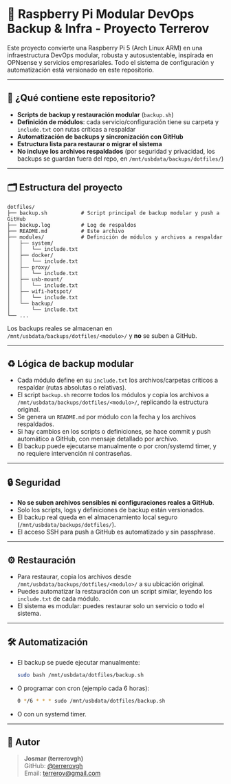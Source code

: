# 🍓 Raspberry Pi Modular DevOps Backup & Infra - Proyecto Terrerov

Este proyecto convierte una Raspberry Pi 5 (Arch Linux ARM) en una infraestructura DevOps modular, robusta y autosustentable, inspirada en OPNsense y servicios empresariales. Todo el sistema de configuración y automatización está versionado en este repositorio.

---

## 🚀 ¿Qué contiene este repositorio?

- **Scripts de backup y restauración modular** (`backup.sh`)
- **Definición de módulos**: cada servicio/configuración tiene su carpeta y `include.txt` con rutas críticas a respaldar
- **Automatización de backups y sincronización con GitHub**
- **Estructura lista para restaurar o migrar el sistema**
- **No incluye los archivos respaldados** (por seguridad y privacidad, los backups se guardan fuera del repo, en `/mnt/usbdata/backups/dotfiles/`)

---

## 🗂️ Estructura del proyecto

```
dotfiles/
├── backup.sh           # Script principal de backup modular y push a GitHub
├── backup.log          # Log de respaldos
├── README.md           # Este archivo
├── modules/            # Definición de módulos y archivos a respaldar
│   ├── system/
│   │   └── include.txt
│   ├── docker/
│   │   └── include.txt
│   ├── proxy/
│   │   └── include.txt
│   ├── usb-mount/
│   │   └── include.txt
│   ├── wifi-hotspot/
│   │   └── include.txt
│   └── backup/
│       └── include.txt
└── ...
```

Los backups reales se almacenan en `/mnt/usbdata/backups/dotfiles/<modulo>/` y **no** se suben a GitHub.

---

## ♻️ Lógica de backup modular

- Cada módulo define en su `include.txt` los archivos/carpetas críticos a respaldar (rutas absolutas o relativas).
- El script `backup.sh` recorre todos los módulos y copia los archivos a `/mnt/usbdata/backups/dotfiles/<modulo>/`, replicando la estructura original.
- Se genera un `README.md` por módulo con la fecha y los archivos respaldados.
- Si hay cambios en los scripts o definiciones, se hace commit y push automático a GitHub, con mensaje detallado por archivo.
- El backup puede ejecutarse manualmente o por cron/systemd timer, y no requiere intervención ni contraseñas.

---

## 🔒 Seguridad

- **No se suben archivos sensibles ni configuraciones reales a GitHub**.
- Solo los scripts, logs y definiciones de backup están versionados.
- El backup real queda en el almacenamiento local seguro (`/mnt/usbdata/backups/dotfiles/`).
- El acceso SSH para push a GitHub es automatizado y sin passphrase.

---

## ⚙️ Restauración

- Para restaurar, copia los archivos desde `/mnt/usbdata/backups/dotfiles/<modulo>/` a su ubicación original.
- Puedes automatizar la restauración con un script similar, leyendo los `include.txt` de cada módulo.
- El sistema es modular: puedes restaurar solo un servicio o todo el sistema.

---

## 🛠️ Automatización

- El backup se puede ejecutar manualmente:
  ```bash
  sudo bash /mnt/usbdata/dotfiles/backup.sh
  ```
- O programar con cron (ejemplo cada 6 horas):
  ```bash
  0 */6 * * * sudo /mnt/usbdata/dotfiles/backup.sh
  ```
- O con un systemd timer.

---

## 👤 Autor

> **Josmar (terrerovgh)**  
> GitHub: [@terrerovgh](https://github.com/terrerovgh)  
> Email: terrerov@gmail.com
